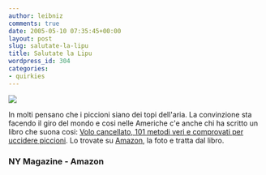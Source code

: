 ```yaml
---
author: leibniz
comments: true
date: 2005-05-10 07:35:45+00:00
layout: post
slug: salutate-la-lipu
title: Salutate la Lipu
wordpress_id: 304
categories:
- quirkies
---
```


![](http://www.newyorkmetro.com/images/news/05/05/intel/diepigeondie050509_400.jpg)  
  
In molti pensano che i piccioni siano dei topi dell'aria. La
convinzione sta facendo il giro del mondo e cosi nelle Americhe c'e
anche chi ha scritto un libro che suona cosi: [Volo cancellato, 101 metodi veri e comprovati per uccidere piccioni](http://www.newyorkmetro.com/nymetro/news/people/columns/intelligencer/11968/index.html). Lo trovate su [Amazon](http://www.amazon.com/exec/obidos/ASIN/0976141604/ref=nosim/edazzlenet-20/103-7479069-5931020?dev-t=08FC0AFA9SSP0BEHY8G2), la foto e tratta dal libro.  



### NY Magazine - Amazon

